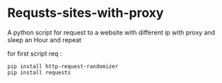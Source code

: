 # Requsts-sites-with-proxy
A python script for request to a website with different ip with proxy 
and sleep an Hour and repeat


for first script req :

    pip install http-request-randomizer
    pip install requests
